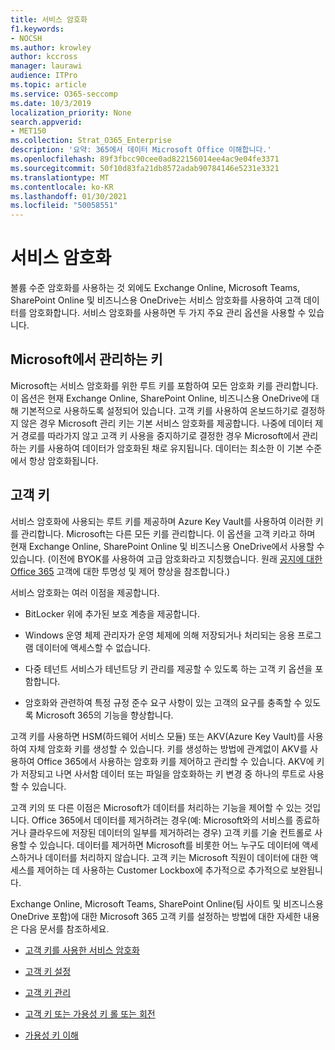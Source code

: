 ```yaml
---
title: 서비스 암호화
f1.keywords:
- NOCSH
ms.author: krowley
author: kccross
manager: laurawi
audience: ITPro
ms.topic: article
ms.service: O365-seccomp
ms.date: 10/3/2019
localization_priority: None
search.appverid:
- MET150
ms.collection: Strat_O365_Enterprise
description: '요약: 365에서 데이터 Microsoft Office 이해합니다.'
ms.openlocfilehash: 89f3fbcc90cee0ad822156014ee4ac9e04fe3371
ms.sourcegitcommit: 50f10d83fa21db8572adab90784146e5231e3321
ms.translationtype: MT
ms.contentlocale: ko-KR
ms.lasthandoff: 01/30/2021
ms.locfileid: "50058551"
---
```

# <a name="service-encryption"></a>서비스 암호화

볼륨 수준 암호화를 사용하는 것 외에도 Exchange Online, Microsoft Teams, SharePoint Online 및 비즈니스용 OneDrive는 서비스 암호화를 사용하여 고객 데이터를 암호화합니다. 서비스 암호화를 사용하면 두 가지 주요 관리 옵션을 사용할 수 있습니다.

## <a name="microsoft-managed-keys"></a>Microsoft에서 관리하는 키
Microsoft는 서비스 암호화를 위한 루트 키를 포함하여 모든 암호화 키를 관리합니다. 이 옵션은 현재 Exchange Online, SharePoint Online, 비즈니스용 OneDrive에 대해 기본적으로 사용하도록 설정되어 있습니다. 고객 키를 사용하여 온보드하기로 결정하지 않은 경우 Microsoft 관리 키는 기본 서비스 암호화를 제공합니다. 나중에 데이터 제거 경로를 따라가지 않고 고객 키 사용을 중지하기로 결정한 경우 Microsoft에서 관리하는 키를 사용하여 데이터가 암호화된 채로 유지됩니다. 데이터는 최소한 이 기본 수준에서 항상 암호화됩니다. 

## <a name="customer-key"></a>고객 키
서비스 암호화에 사용되는 루트 키를 제공하며 Azure Key Vault를 사용하여 이러한 키를 관리합니다. Microsoft는 다른 모든 키를 관리합니다. 이 옵션을 고객 키라고 하며 현재 Exchange Online, SharePoint Online 및 비즈니스용 OneDrive에서 사용할 수 있습니다. (이전에 BYOK를 사용하여 고급 암호화라고 지칭했습니다. 원래 [공지에 대한 Office 365](https://blogs.office.com/2015/04/21/enhancing-transparency-and-control-for-office-365-customers/) 고객에 대한 투명성 및 제어 향상을 참조합니다.)

서비스 암호화는 여러 이점을 제공합니다.

- BitLocker 위에 추가된 보호 계층을 제공합니다.

- Windows 운영 체제 관리자가 운영 체제에 의해 저장되거나 처리되는 응용 프로그램 데이터에 액세스할 수 없습니다.

- 다중 테넌트 서비스가 테넌트당 키 관리를 제공할 수 있도록 하는 고객 키 옵션을 포함합니다.

- 암호화와 관련하여 특정 규정 준수 요구 사항이 있는 고객의 요구를 충족할 수 있도록 Microsoft 365의 기능을 향상합니다.

고객 키를 사용하면 HSM(하드웨어 서비스 모듈) 또는 AKV(Azure Key Vault)를 사용하여 자체 암호화 키를 생성할 수 있습니다. 키를 생성하는 방법에 관계없이 AKV를 사용하여 Office 365에서 사용하는 암호화 키를 제어하고 관리할 수 있습니다. AKV에 키가 저장되고 나면 사서함 데이터 또는 파일을 암호화하는 키 변경 중 하나의 루트로 사용할 수 있습니다.

고객 키의 또 다른 이점은 Microsoft가 데이터를 처리하는 기능을 제어할 수 있는 것입니다. Office 365에서 데이터를 제거하려는 경우(예: Microsoft와의 서비스를 종료하거나 클라우드에 저장된 데이터의 일부를 제거하려는 경우) 고객 키를 기술 컨트롤로 사용할 수 있습니다. 데이터를 제거하면 Microsoft를 비롯한 어느 누구도 데이터에 액세스하거나 데이터를 처리하지 않습니다. 고객 키는 Microsoft 직원이 데이터에 대한 액세스를 제어하는 데 사용하는 Customer Lockbox에 추가적으로 추가적으로 보완됩니다.

Exchange Online, Microsoft Teams, SharePoint Online(팀 사이트 및 비즈니스용 OneDrive 포함)에 대한 Microsoft 365 고객 키를 설정하는 방법에 대한 자세한 내용은 다음 문서를 참조하세요.

- [고객 키를 사용한 서비스 암호화](customer-key-overview.md)

- [고객 키 설정](customer-key-set-up.md)

- [고객 키 관리](customer-key-manage.md)

- [고객 키 또는 가용성 키 롤 또는 회전](customer-key-availability-key-roll.md)

- [가용성 키 이해](customer-key-availability-key-understand.md)
